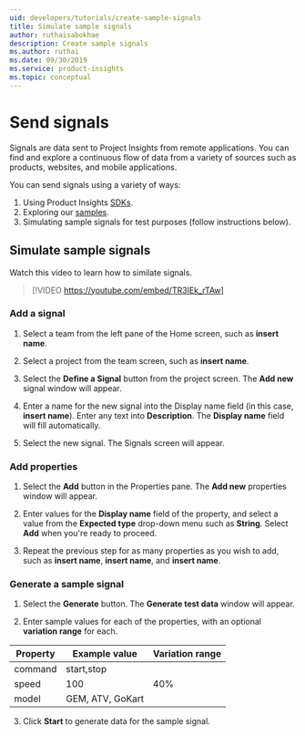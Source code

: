 ```yaml
---
uid: developers/tutorials/create-sample-signals
title: Simulate sample signals
author: ruthaisabokhae
description: Create sample signals
ms.author: ruthai
ms.date: 09/30/2019
ms.service: product-insights
ms.topic: conceptual
---
```


# Send signals 

Signals are data sent to Project Insights from remote applications. You can find and explore a continuous flow of data from a variety of sources such as products, websites, and mobile applications.    

You can send signals using a variety of ways:  

1. Using Product Insights [SDKs](https://review.docs.microsoft.com/en-us/dynamics365/product-insights/developers/dev-resources/?branch=master).  
2. Exploring our [samples](www.microsoft.com).  
3. Simulating sample signals for test purposes (follow instructions below).  


## Simulate sample signals  
Watch this video to learn how to similate signals.  

>[!VIDEO https://youtube.com/embed/TR3IEk_rTAw] 

### Add a signal

1. Select a team from the left pane of the Home screen, such as **insert name**.

1. Select a project from the team screen, such as **insert name**.

1. Select the **Define a Signal** button from the project screen. The **Add new** signal window will appear.

1. Enter a name for the new signal into the Display name field (in this case, **insert name**). Enter any text into **Description**. The **Display name** field will fill automatically.

1. Select the new signal. The Signals screen will appear.

### Add properties

1. Select the **Add** button in the Properties pane. The **Add new** properties window will appear.

1. Enter values for the **Display name** field of the property, and select a value from
the **Expected type** drop-down menu such as **String**. Select **Add** when you're ready to proceed.

1. Repeat the previous step for as many properties as you wish to add, such as **insert name**, **insert name**, and **insert name**.

### Generate a sample signal

1. Select the **Generate** button. The **Generate test data** window will appear.

2. Enter sample values for each of the properties, with an optional **variation range** for each.

|Property|Example value|Variation range|
|--------|-------------|---------------|
|command|start,stop|
|speed|100|40%|
|model|GEM, ATV, GoKart|

3. Click **Start** to generate data for the sample signal.

